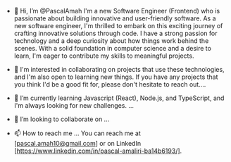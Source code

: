 - 👋 Hi, I’m @PascalAmah
  I'm a new Software Engineer (Frontend) who is passionate about building innovative and user-friendly software. As a new software engineer, I'm thrilled to embark on this exciting journey of crafting innovative solutions through code.
  I have a strong passion for technology and a deep curiosity about how things work behind the scenes. With a solid foundation in computer science and a desire to learn, I'm eager to contribute my skills to meaningful projects.

- 👀 I'm interested in collaborating on projects that use these technologies, and I'm also open to learning new things. If you have any projects that you think I'd be a good fit for, please don't hesitate to reach out....

- 🌱 I’m currently learning Javascript (React), Node.js, and TypeScript, and I'm always looking for new challenges. ...
- 💞️ I’m looking to collaborate on ...
- 📫 How to reach me ...
  You can reach me at [pascal.amah10@gmail.com] or on LinkedIn [https://www.linkedin.com/in/pascal-amaliri-ba14b6193/].
